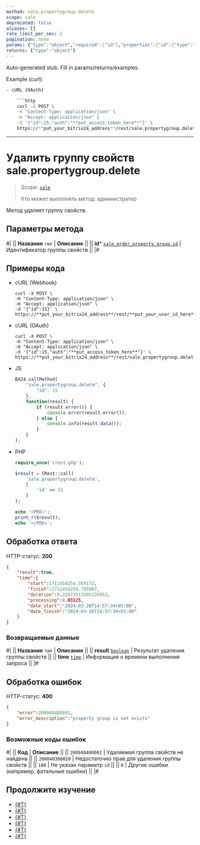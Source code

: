 ```yaml
---
method: sale.propertygroup.delete
scope: sale
deprecated: false
aliases: []
rate_limit_per_sec: 2
pagination: none
params: {"type":"object","required":["id"],"properties":{"id":{"type":"integer"}}}
returns: {"type":"object"}
---
```


Auto-generated stub. Fill in params/returns/examples.

Example (curl):

```bash
- cURL (OAuth)

    ```http
    curl -X POST \
    -H "Content-Type: application/json" \
    -H "Accept: application/json" \
    -d '{"id":15,"auth":"**put_access_token_here**"}' \
    https://**put_your_bitrix24_address**/rest/sale.propertygroup.delete
```

---

# Удалить группу свойств sale.propertygroup.delete

> Scope: [`sale`](../../scopes/permissions.md)
>
> Кто может выполнять метод: администратор

Метод удаляет группу свойств.

## Параметры метода



#|
|| **Название**
`тип` | **Описание** ||
|| **id***
[`sale_order_property_group.id`](../data-types.md) | Идентификатор группы свойств ||
|#

## Примеры кода





- cURL (Webhook)

    ```http
    curl -X POST \
    -H "Content-Type: application/json" \
    -H "Accept: application/json" \
    -d '{"id":15}' \
    https://**put_your_bitrix24_address**/rest/**put_your_user_id_here**/**put_your_webbhook_here**/sale.propertygroup.delete
    ```

- cURL (OAuth)

    ```http
    curl -X POST \
    -H "Content-Type: application/json" \
    -H "Accept: application/json" \
    -d '{"id":15,"auth":"**put_access_token_here**"}' \
    https://**put_your_bitrix24_address**/rest/sale.propertygroup.delete
    ```

- JS

    ```js
    BX24.callMethod(
        "sale.propertygroup.delete", {
            "id": 15
        },
        function(result) {
            if (result.error()) {
                console.error(result.error());
            } else {
                console.info(result.data());
            }
        }
    );
    ```

- PHP

    ```php
    require_once('crest.php');

    $result = CRest::call(
        'sale.propertygroup.delete',
        [
            'id' => 15
        ]
    );

    echo '<PRE>';
    print_r($result);
    echo '</PRE>';
    ```



## Обработка ответа

HTTP-статус: **200**

```json
{
    "result":true,
    "time":{
        "start":1711454254.569172,
        "finish":1711454254.795907,
        "duration":0.22673511505126953,
        "processing":0.03125,
        "date_start":"2024-03-26T14:57:34+03:00",
        "date_finish":"2024-03-26T14:57:34+03:00"
    }
}
```

### Возвращаемые данные

#|
|| **Название**
`тип` | **Описание** ||
|| **result**
[`boolean`](../../data-types.md) | Результат удаления группы свойств ||
|| **time**
[`time`](../../data-types.md) | Информация о времени выполнения запроса ||
|#

## Обработка ошибок

HTTP-статус: **400**

```json
{ 
    "error":200940400001,
    "error_description":"property group is not exists"
}
```



### Возможные коды ошибок

#|
|| **Код** | **Описание** ||
|| `200940400001` | Удаляемая группа свойств не найдена ||
|| `200040300020` | Недостаточно прав для удаления группы свойств ||
|| `100` | Не указан параметр `id` ||
|| `0` | Другие ошибки (например, фатальные ошибки) ||
|#



## Продолжите изучение

- [{#T}](./index.md)
- [{#T}](./sale-property-group-add.md)
- [{#T}](./sale-property-group-update.md)
- [{#T}](./sale-property-group-get.md)
- [{#T}](./sale-property-group-list.md)
- [{#T}](./sale-property-group-get-fields.md)
